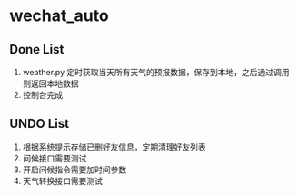 # wechat_auto

## Done List

1. weather.py 定时获取当天所有天气的预报数据，保存到本地，之后通过调用则返回本地数据
2. 控制台完成

## UNDO List

1. 根据系统提示存储已删好友信息，定期清理好友列表
2. 问候接口需要测试
3. 开启问候指令需要加时间参数
4. 天气转换接口需要测试
